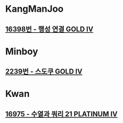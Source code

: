 # KangManJoo
## [16398번 - 행성 연결 GOLD IV](https://www.acmicpc.net/problem/16398)

# Minboy
## [2239번 - 스도쿠 GOLD IV](https://www.acmicpc.net/problem/2239)

# Kwan
## [16975 - 수열과 쿼리 21 PLATINUM IV](https://www.acmicpc.net/problem/16975)
